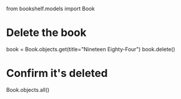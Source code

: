 from bookshelf.models import Book

# Delete the book
book = Book.objects.get(title="Nineteen Eighty-Four")
book.delete()

# Confirm it's deleted
Book.objects.all()
